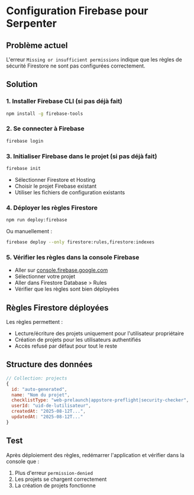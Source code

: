 # Configuration Firebase pour Serpenter

## Problème actuel
L'erreur `Missing or insufficient permissions` indique que les règles de sécurité Firestore ne sont pas configurées correctement.

## Solution

### 1. Installer Firebase CLI (si pas déjà fait)
```bash
npm install -g firebase-tools
```

### 2. Se connecter à Firebase
```bash
firebase login
```

### 3. Initialiser Firebase dans le projet (si pas déjà fait)
```bash
firebase init
```
- Sélectionner Firestore et Hosting
- Choisir le projet Firebase existant
- Utiliser les fichiers de configuration existants

### 4. Déployer les règles Firestore
```bash
npm run deploy:firebase
```

Ou manuellement :
```bash
firebase deploy --only firestore:rules,firestore:indexes
```

### 5. Vérifier les règles dans la console Firebase
- Aller sur [console.firebase.google.com](https://console.firebase.google.com)
- Sélectionner votre projet
- Aller dans Firestore Database > Rules
- Vérifier que les règles sont bien déployées

## Règles Firestore déployées
Les règles permettent :
- Lecture/écriture des projets uniquement pour l'utilisateur propriétaire
- Création de projets pour les utilisateurs authentifiés
- Accès refusé par défaut pour tout le reste

## Structure des données
```javascript
// Collection: projects
{
  id: "auto-generated",
  name: "Nom du projet",
  checklistType: "web-prelaunch|appstore-preflight|security-checker",
  userId: "uid-de-lutilisateur",
  createdAt: "2025-08-12T...",
  updatedAt: "2025-08-12T..."
}
```

## Test
Après déploiement des règles, redémarrer l'application et vérifier dans la console que :
1. Plus d'erreur `permission-denied`
2. Les projets se chargent correctement
3. La création de projets fonctionne


